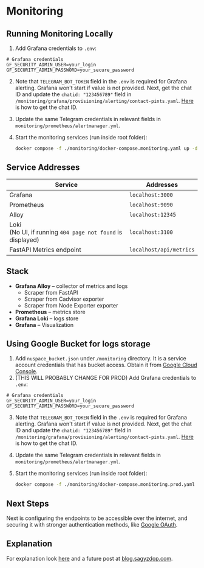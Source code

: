 # Monitoring

## Running Monitoring Locally

1. Add Grafana credentials to `.env`:

```
# Grafana credentials
GF_SECURITY_ADMIN_USER=your_login
GF_SECURITY_ADMIN_PASSWORD=your_secure_password
```

2. Note that `TELEGRAM_BOT_TOKEN` field in the `.env` is required for Grafana alerting. Grafana won't start if value is not provided. Next, get the chat ID and update the `chatid: "123456789"` field in `/monitoring/grafana/provisioning/alerting/contact-pints.yaml`. [Here](https://stackoverflow.com/a/61215414/23123006) is how to get the chat ID.

3. Update the same Telegram credentials in relevant fields in `monitoring/prometheus/alertmanager.yml`.

4. Start the monitoring services (run inside root folder):
   ```sh
   docker compose -f ./monitoring/docker-compose.monitoring.yaml up -d
   ```

## Service Addresses

| Service                                                         | Addresses               |
| --------------------------------------------------------------- | ----------------------- |
| Grafana                                                         | `localhost:3000`        |
| Prometheus                                                      | `localhost:9090`        |
| Alloy                                                           | `localhost:12345 `      |
| Loki <br/>(No UI, if running `404 page not found` is displayed) | `localhost:3100 `       |
| FastAPI Metrics endpoint                                        | `localhost/api/metrics` |

## Stack

- **Grafana Alloy** – collector of metrics and logs
  - Scraper from FastAPI
  - Scraper from Cadvisor exporter
  - Scraper from Node Exporter exporter
- **Prometheus** – metrics store
- **Grafana Loki** – logs store
- **Grafana** – Visualization

## Using Google Bucket for logs storage

1. Add `nuspace_bucket.json` under `/monitoring` directory. It is a service account credentials that has bucket access. Obtain it from [Google Cloud Console](https://console.cloud.google.com).
2. (THIS WILL PROBABLY CHANGE FOR PROD) Add Grafana credentials to `.env`:

```
# Grafana credentials
GF_SECURITY_ADMIN_USER=your_login
GF_SECURITY_ADMIN_PASSWORD=your_secure_password
```

3. Note that `TELEGRAM_BOT_TOKEN` field in the `.env` is required for Grafana alerting. Grafana won't start if value is not provided. Next, get the chat ID and update the `chatid: "123456789"` field in `/monitoring/grafana/provisioning/alerting/contact-pints.yaml`. [Here](https://stackoverflow.com/a/61215414/23123006) is how to get the chat ID.

4. Update the same Telegram credentials in relevant fields in `monitoring/prometheus/alertmanager.yml`.

5. Start the monitoring services (run inside root folder):

   ```sh
   docker compose -f ./monitoring/docker-compose.monitoring.prod.yaml up -d
   ```

## Next Steps

Next is configuring the endpoints to be accessible over the internet, and securing it with stronger authentication methods, like [Google OAuth](https://grafana.com/docs/grafana/latest/setup-grafana/configure-security/configure-authentication/google/).

## Explanation

For explanation look [here](https://github.com/sagyzdop/simple_monitoring) and a future post at [blog.sagyzdop.com](https://blog.sagyzdop.com).
